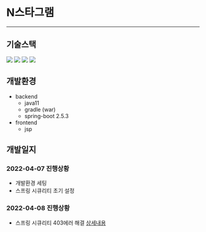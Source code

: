 
# N스타그램
---
## 기술스택
<img src="https://img.shields.io/badge/SpringBoot-badge&logoColor=white">
<img src="https://img.shields.io/badge/JPA-E34F26?badge&logoColor=white">
<img src="https://img.shields.io/badge/MySQL-FCC624?badge&logoColor=black">
<img src="https://img.shields.io/badge/SpringSecurity-4FC08D?badge&logoColor=white">



## 개발환경
* backend
  * java11
  * gradle (war)
  * spring-boot 2.5.3
* frontend
  * jsp
## 개발일지
### 2022-04-07 진행상황
* 개발환경 세팅
* 스프링 시큐리티 초기 설정
### 2022-04-08 진행상황
* 스프링 시큐리티 403에러 해결 [상세내용](https://velog.io/@jupiter-j/%EC%97%90%EB%9F%AC-%EC%8A%A4%ED%94%84%EB%A7%81-%EC%8B%9C%ED%81%90%EB%A6%AC%ED%8B%B0-%EC%97%90%EB%9F%AC-403-404)
